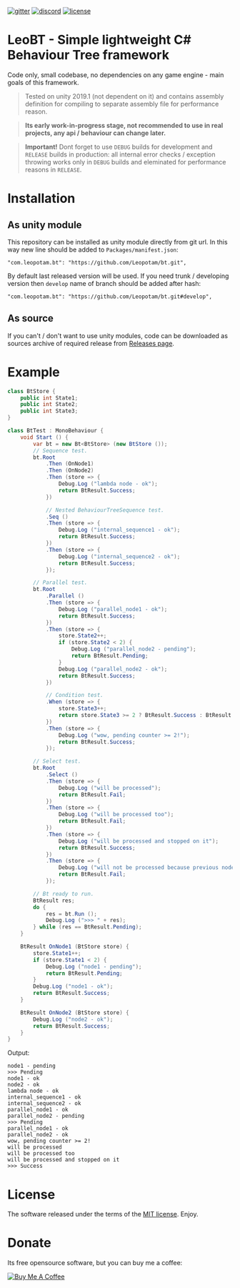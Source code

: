 [![gitter](https://img.shields.io/gitter/room/leopotam/bt.svg)](https://gitter.im/leopotam/ecs)
[![discord](https://img.shields.io/discord/404358247621853185.svg?label=discord)](https://discord.gg/5GZVde6)
[![license](https://img.shields.io/github/license/Leopotam/bt.svg)](https://github.com/Leopotam/bt/blob/develop/LICENSE)
# LeoBT - Simple lightweight C# Behaviour Tree framework
Code only, small codebase, no dependencies on any game engine - main goals of this framework.

> Tested on unity 2019.1 (not dependent on it) and contains assembly definition for compiling to separate assembly file for performance reason.

> **Its early work-in-progress stage, not recommended to use in real projects, any api / behaviour can change later.**

> **Important!** Dont forget to use `DEBUG` builds for development and `RELEASE` builds in production: all internal error checks / exception throwing works only in `DEBUG` builds and eleminated for performance reasons in `RELEASE`.

# Installation

## As unity module
This repository can be installed as unity module directly from git url. In this way new line should be added to `Packages/manifest.json`:
```
"com.leopotam.bt": "https://github.com/Leopotam/bt.git",
```
By default last released version will be used. If you need trunk / developing version then `develop` name of branch should be added after hash:
```
"com.leopotam.bt": "https://github.com/Leopotam/bt.git#develop",
```

## As source
If you can't / don't want to use unity modules, code can be downloaded as sources archive of required release from [Releases page](`https://github.com/Leopotam/bt/releases`).

# Example
```csharp
class BtStore {
    public int State1;
    public int State2;
    public int State3;
}

class BtTest : MonoBehaviour {
    void Start () {
        var bt = new Bt<BtStore> (new BtStore ());
        // Sequence test.
        bt.Root
            .Then (OnNode1)
            .Then (OnNode2)
            .Then (store => {
                Debug.Log ("lambda node - ok");
                return BtResult.Success;
            })

            // Nested BehaviourTreeSequence test.
            .Seq ()
            .Then (store => {
                Debug.Log ("internal_sequence1 - ok");
                return BtResult.Success;
            })
            .Then (store => {
                Debug.Log ("internal_sequence2 - ok");
                return BtResult.Success;
            });

        // Parallel test.
        bt.Root
            .Parallel ()
            .Then (store => {
                Debug.Log ("parallel_node1 - ok");
                return BtResult.Success;
            })
            .Then (store => {
                store.State2++;
                if (store.State2 < 2) {
                    Debug.Log ("parallel_node2 - pending");
                    return BtResult.Pending;
                }
                Debug.Log ("parallel_node2 - ok");
                return BtResult.Success;
            })

            // Condition test.
            .When (store => {
                store.State3++;
                return store.State3 >= 2 ? BtResult.Success : BtResult.Fail;
            })
            .Then (store => {
                Debug.Log ("wow, pending counter >= 2!");
                return BtResult.Success;
            });

        // Select test.
        bt.Root
            .Select ()
            .Then (store => {
                Debug.Log ("will be processed");
                return BtResult.Fail;
            })
            .Then (store => {
                Debug.Log ("will be processed too");
                return BtResult.Fail;
            })
            .Then (store => {
                Debug.Log ("will be processed and stopped on it");
                return BtResult.Success;
            })
            .Then (store => {
                Debug.Log ("will not be processed because previous node returned positive result");
                return BtResult.Fail;
            });

        // Bt ready to run.
        BtResult res;
        do {
            res = bt.Run ();
            Debug.Log (">>> " + res);
        } while (res == BtResult.Pending);
    }

    BtResult OnNode1 (BtStore store) {
        store.State1++;
        if (store.State1 < 2) {
            Debug.Log ("node1 - pending");
            return BtResult.Pending;
        }
        Debug.Log ("node1 - ok");
        return BtResult.Success;
    }

    BtResult OnNode2 (BtStore store) {
        Debug.Log ("node2 - ok");
        return BtResult.Success;
    }
}
```
Output:
```
node1 - pending
>>> Pending
node1 - ok
node2 - ok
lambda node - ok
internal_sequence1 - ok
internal_sequence2 - ok
parallel_node1 - ok
parallel_node2 - pending
>>> Pending
parallel_node1 - ok
parallel_node2 - ok
wow, pending counter >= 2!
will be processed
will be processed too
will be processed and stopped on it
>>> Success
```
# License
The software released under the terms of the [MIT license](./LICENSE). Enjoy.

# Donate
Its free opensource software, but you can buy me a coffee:

<a href="https://www.buymeacoffee.com/leopotam" target="_blank"><img src="https://www.buymeacoffee.com/assets/img/custom_images/yellow_img.png" alt="Buy Me A Coffee" style="height: auto !important;width: auto !important;" ></a>